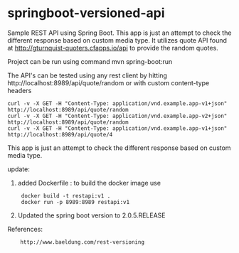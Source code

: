# springboot-versioned-api
Sample REST API using Spring Boot. This app is just an attempt to check the different response based on custom media type. It utilizes quote API found at http://gturnquist-quoters.cfapps.io/api to provide the random quotes.
  
Project can be run using command mvn spring-boot:run

The API's  can be tested using any rest client by hitting http://localhost:8989/api/quote/random or with custom content-type headers 

	curl -v -X GET -H "Content-Type: application/vnd.example.app-v1+json" http://localhost:8989/api/quote/random
	curl -v -X GET -H "Content-Type: application/vnd.example.app-v2+json" http://localhost:8989/api/quote/random
	curl -v -X GET -H "Content-Type: application/vnd.example.app-v1+json" http://localhost:8989/api/quote/4

This app is just an attempt to check the different response based on custom media type. 

update:
1. added Dockerfile : to build the docker image use 
		
		docker build -t restapi:v1 . 
		docker run -p 8989:8989 restapi:v1
		
2. Updated the spring boot version to 2.0.5.RELEASE 


References: 
		
		http://www.baeldung.com/rest-versioning



